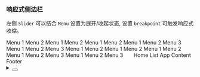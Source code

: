 ### 响应式侧边栏

左侧 `Slider` 可以结合 `Menu` 设置为展开/收起状态, 设置 `breakpoint` 可触发响应式收缩。

<div class="cell-demo vp-raw">
  <yc-layout class="layout-demo">
    <yc-layout-sider
      theme="dark"
      breakpoint="lg"
      :width="220"
      collapsible
      :collapsed="collapsed"
      @collapse="onCollapse">
      <div class="logo" />
      <yc-menu
        :defaultOpenKeys="['1']"
        :defaultSelectedKeys="'0_2'"
        theme="dark"
        @menuItemClick="onClickMenuItem">
        <yc-menu-item
          path="0_1"
          disabled>
          <IconHome />
          Menu 1
        </yc-menu-item>
        <yc-menu-item path="0_2">
          <IconCalendar />
          Menu 2
        </yc-menu-item>
        <yc-sub-menu path="1">
          <template #title>
            <span><IconCalendar />Navigation 1</span>
          </template>
          <yc-menu-item path="1_1">Menu 1</yc-menu-item>
          <yc-menu-item path="1_2">Menu 2</yc-menu-item>
          <yc-sub-menu
            path="2"
            title="Navigation 2">
            <yc-menu-item path="2_1">Menu 1</yc-menu-item>
            <yc-menu-item path="2_2">Menu 2</yc-menu-item>
          </yc-sub-menu>
          <yc-sub-menu
            path="3"
            title="Navigation 3">
            <yc-menu-item path="3_1">Menu 1</yc-menu-item>
            <yc-menu-item path="3_2">Menu 2</yc-menu-item>
            <yc-menu-item path="3_3">Menu 3</yc-menu-item>
          </yc-sub-menu>
        </yc-sub-menu>
        <yc-sub-menu path="4">
          <template #title>
            <span><IconCalendar />Navigation 4</span>
          </template>
          <yc-menu-item path="4_1">Menu 1</yc-menu-item>
          <yc-menu-item path="4_2">Menu 2</yc-menu-item>
          <yc-menu-item path="4_3">Menu 3</yc-menu-item>
        </yc-sub-menu>
      </yc-menu>
    </yc-layout-sider>
    <yc-layout>
      <yc-layout-header>
        <yc-menu
          :openKeys="['1']"
          :selectedKeys="'0_2'"
          mode="horizontal">
          <yc-menu-item
            path="0_1"
            disabled>
            <IconHome />
            Menu 1
          </yc-menu-item>
          <yc-menu-item path="0_2">
            <IconCalendar />
            Menu 2
          </yc-menu-item>
          <yc-sub-menu path="1">
            <template #title>
              <span><IconCalendar />Navigation 1</span>
            </template>
            <yc-menu-item path="1_1">Menu 1</yc-menu-item>
            <yc-menu-item path="1_2">Menu 2</yc-menu-item>
            <yc-sub-menu
              path="2"
              title="Navigation 2">
              <yc-menu-item path="2_1">Menu 1</yc-menu-item>
              <yc-menu-item path="2_2">Menu 2</yc-menu-item>
            </yc-sub-menu>
            <yc-sub-menu
              path="3"
              title="Navigation 3">
              <yc-menu-item path="3_1">Menu 1</yc-menu-item>
              <yc-menu-item path="3_2">Menu 2</yc-menu-item>
              <yc-menu-item path="3_3">Menu 3</yc-menu-item>
            </yc-sub-menu>
          </yc-sub-menu>
          <yc-sub-menu path="4">
            <template #title>
              <span><IconCalendar />Navigation 4</span>
            </template>
            <yc-menu-item path="4_1">Menu 1</yc-menu-item>
            <yc-menu-item path="4_2">Menu 2</yc-menu-item>
            <yc-menu-item path="4_3">Menu 3</yc-menu-item>
          </yc-sub-menu>
        </yc-menu>
      </yc-layout-header>
      <yc-layout style="padding: 0 24px">
        <yc-breadcrumb :style="{ margin: '16px 0' }">
          <yc-breadcrumb-item>Home</yc-breadcrumb-item>
          <yc-breadcrumb-item>List</yc-breadcrumb-item>
          <yc-breadcrumb-item>App</yc-breadcrumb-item>
        </yc-breadcrumb>
        <yc-layout-content>Content</yc-layout-content>
        <yc-layout-footer>Footer</yc-layout-footer>
      </yc-layout>
    </yc-layout>
  </yc-layout>
</div>

<script>
import { defineComponent, ref } from 'vue';
import { Message } from '@arco-design/web-vue';
import { IconHome, IconCalendar } from '@arco-design/web-vue/es/icon';

export default defineComponent({
  components: {
    IconHome,
    IconCalendar,
  },
  setup() {
    const collapsed = ref(false);
    const onCollapse = (val, type) => {
      const content = type === 'responsive' ? '触发响应式收缩' : '点击触发收缩';
      Message.info({
        content,
        duration: 2000,
      });
      collapsed.value = val;
    };
    return {
      collapsed,
      onCollapse,
      onClickMenuItem(key) {
        Message.info({ content: `You select ${key}`, showIcon: true });
      },
    };
  },
});
</script>

<style scoped>
.layout-demo {
  height: 500px;
  background: var(--color-fill-2);
  border: 1px solid var(--color-border);
}
.layout-demo :deep(.arco-layout-sider) .logo {
  height: 32px;
  margin: 12px 8px;
  background: rgba(255, 255, 255, 0.2);
}
.layout-demo :deep(.arco-layout-sider-light) .logo {
  background: var(--color-fill-2);
}
.layout-demo :deep(.arco-layout-header) {
  height: 64px;
  line-height: 64px;
  background: var(--color-bg-3);
}
.layout-demo :deep(.arco-layout-footer) {
  height: 48px;
  color: var(--color-text-2);
  font-weight: 400;
  font-size: 14px;
  line-height: 48px;
}
.layout-demo :deep(.arco-layout-content) {
  color: var(--color-text-2);
  font-weight: 400;
  font-size: 14px;
  background: var(--color-bg-3);
}
.layout-demo :deep(.arco-layout-footer),
.layout-demo :deep(.arco-layout-content) {
  display: flex;
  flex-direction: column;
  justify-content: center;
  color: var(--color-white);
  font-size: 16px;
  font-stretch: condensed;
  text-align: center;
}
</style>

<details>
<summary>
 <button class="code-btn"  >
    <icon-code />
 </button>
</summary>

```vue
<template>
  <yc-layout class="layout-demo">
    <yc-layout-sider
      theme="dark"
      breakpoint="lg"
      :width="220"
      collapsible
      :collapsed="collapsed"
      @collapse="onCollapse">
      <div class="logo" />
      <yc-menu
        :defaultOpenKeys="['1']"
        :defaultSelectedKeys="'0_2'"
        @menuItemClick="onClickMenuItem">
        <yc-menu-item
          path="0_1"
          disabled>
          <IconHome />
          Menu 1
        </yc-menu-item>
        <yc-menu-item path="0_2">
          <IconCalendar />
          Menu 2
        </yc-menu-item>
        <yc-sub-menu path="1">
          <template #title>
            <span><IconCalendar />Navigation 1</span>
          </template>
          <yc-menu-item path="1_1">Menu 1</yc-menu-item>
          <yc-menu-item path="1_2">Menu 2</yc-menu-item>
          <yc-sub-menu
            path="2"
            title="Navigation 2">
            <yc-menu-item path="2_1">Menu 1</yc-menu-item>
            <yc-menu-item path="2_2">Menu 2</yc-menu-item>
          </yc-sub-menu>
          <yc-sub-menu
            path="3"
            title="Navigation 3">
            <yc-menu-item path="3_1">Menu 1</yc-menu-item>
            <yc-menu-item path="3_2">Menu 2</yc-menu-item>
            <yc-menu-item path="3_3">Menu 3</yc-menu-item>
          </yc-sub-menu>
        </yc-sub-menu>
        <yc-sub-menu path="4">
          <template #title>
            <span><IconCalendar />Navigation 4</span>
          </template>
          <yc-menu-item path="4_1">Menu 1</yc-menu-item>
          <yc-menu-item path="4_2">Menu 2</yc-menu-item>
          <yc-menu-item path="4_3">Menu 3</yc-menu-item>
        </yc-sub-menu>
      </yc-menu>
    </yc-layout-sider>
    <yc-layout>
      <yc-layout-header>
        <yc-menu
          :openKeys="['1']"
          :selectedKeys="'0_2'"
          mode="horizontal">
          <yc-menu-item
            path="0_1"
            disabled>
            <IconHome />
            Menu 1
          </yc-menu-item>
          <yc-menu-item path="0_2">
            <IconCalendar />
            Menu 2
          </yc-menu-item>
          <yc-sub-menu path="1">
            <template #title>
              <span><IconCalendar />Navigation 1</span>
            </template>
            <yc-menu-item path="1_1">Menu 1</yc-menu-item>
            <yc-menu-item path="1_2">Menu 2</yc-menu-item>
            <yc-sub-menu
              path="2"
              title="Navigation 2">
              <yc-menu-item path="2_1">Menu 1</yc-menu-item>
              <yc-menu-item path="2_2">Menu 2</yc-menu-item>
            </yc-sub-menu>
            <yc-sub-menu
              path="3"
              title="Navigation 3">
              <yc-menu-item path="3_1">Menu 1</yc-menu-item>
              <yc-menu-item path="3_2">Menu 2</yc-menu-item>
              <yc-menu-item path="3_3">Menu 3</yc-menu-item>
            </yc-sub-menu>
          </yc-sub-menu>
          <yc-sub-menu path="4">
            <template #title>
              <span><IconCalendar />Navigation 4</span>
            </template>
            <yc-menu-item path="4_1">Menu 1</yc-menu-item>
            <yc-menu-item path="4_2">Menu 2</yc-menu-item>
            <yc-menu-item path="4_3">Menu 3</yc-menu-item>
          </yc-sub-menu>
        </yc-menu>
      </yc-layout-header>
      <yc-layout style="padding: 0 24px">
        <yc-breadcrumb :style="{ margin: '16px 0' }">
          <yc-breadcrumb-item>Home</yc-breadcrumb-item>
          <yc-breadcrumb-item>List</yc-breadcrumb-item>
          <yc-breadcrumb-item>App</yc-breadcrumb-item>
        </yc-breadcrumb>
        <yc-layout-content>Content</yc-layout-content>
        <yc-layout-footer>Footer</yc-layout-footer>
      </yc-layout>
    </yc-layout>
  </yc-layout>
</template>

<script>
import { defineComponent, ref } from 'vue';
import { Message } from '@arco-design/web-vue';
import { IconHome, IconCalendar } from '@arco-design/web-vue/es/icon';

export default defineComponent({
  components: {
    IconHome,
    IconCalendar,
  },
  setup() {
    const collapsed = ref(false);
    const onCollapse = (val, type) => {
      const content = type === 'responsive' ? '触发响应式收缩' : '点击触发收缩';
      Message.info({
        content,
        duration: 2000,
      });
      collapsed.value = val;
    };
    return {
      collapsed,
      onCollapse,
      onClickMenuItem(key) {
        Message.info({ content: `You select ${key}`, showIcon: true });
      },
    };
  },
});
</script>

<style scoped>
.layout-demo {
  height: 500px;
  background: var(--color-fill-2);
  border: 1px solid var(--color-border);
}
.layout-demo :deep(.arco-layout-sider) .logo {
  height: 32px;
  margin: 12px 8px;
  background: rgba(255, 255, 255, 0.2);
}
.layout-demo :deep(.arco-layout-sider-light) .logo {
  background: var(--color-fill-2);
}
.layout-demo :deep(.arco-layout-header) {
  height: 64px;
  line-height: 64px;
  background: var(--color-bg-3);
}
.layout-demo :deep(.arco-layout-footer) {
  height: 48px;
  color: var(--color-text-2);
  font-weight: 400;
  font-size: 14px;
  line-height: 48px;
}
.layout-demo :deep(.arco-layout-content) {
  color: var(--color-text-2);
  font-weight: 400;
  font-size: 14px;
  background: var(--color-bg-3);
}
.layout-demo :deep(.arco-layout-footer),
.layout-demo :deep(.arco-layout-content) {
  display: flex;
  flex-direction: column;
  justify-content: center;
  color: var(--color-white);
  font-size: 16px;
  font-stretch: condensed;
  text-align: center;
}
</style>
```

</details>
